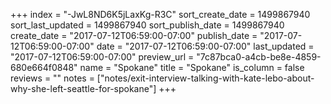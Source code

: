 +++
index = "-JwL8ND6K5jLaxKg-R3C"
sort_create_date = 1499867940
sort_last_updated = 1499867940
sort_publish_date = 1499867940
create_date = "2017-07-12T06:59:00-07:00"
publish_date = "2017-07-12T06:59:00-07:00"
date = "2017-07-12T06:59:00-07:00"
last_updated = "2017-07-12T06:59:00-07:00"
preview_url = "7c87bca0-a4cb-be8e-4859-680e664f0848"
name = "Spokane"
title = "Spokane"
is_column = false
reviews = ""
notes = ["notes/exit-interview-talking-with-kate-lebo-about-why-she-left-seattle-for-spokane"]
+++

